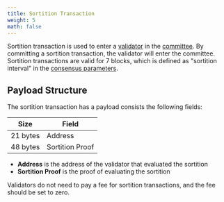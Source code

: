 ```yaml
---
title: Sortition Transaction
weight: 5
math: false
---
```


Sortition transaction is used to enter a [validator](/docs/concepts/blockchain/validator/)
in the [committee](/docs/concepts/consensus/committee/).
By committing a sortition transaction, the validator will enter the committee.
Sortition transactions are valid for 7 blocks, which is defined as "sortition interval" in the
[consensus parameters](/docs/concepts/consensus/parameters/).

## Payload Structure

The sortition transaction has a payload consists the following fields:

| Size     | Field           |
| -------- | --------------- |
| 21 bytes | Address         |
| 48 bytes | Sortition Proof |

- **Address** is the address of the validator that evaluated the sortition
- **Sortition Proof** is the proof of evaluating the sortition

Validators do not need to pay a fee for sortition transactions, and the fee should be set to zero.
